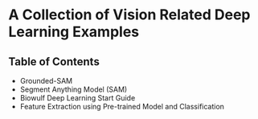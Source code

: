 # A Collection of Vision Related Deep Learning Examples

## Table of Contents
* Grounded-SAM
* Segment Anything Model (SAM)
* Biowulf Deep Learning Start Guide
* Feature Extraction using Pre-trained Model and Classification
